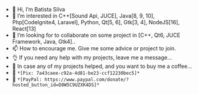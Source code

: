 - 👋 Hi, I’m Batista Silva
- 👀 I’m interested in C++[Sound Api, JUCE], Java[8, 9, 10], Php[CodeIgnite4, Laravel], Python, Qt[5, 6], Gtk[3, 4], NodeJS[16], React[13]
- 💞️ I’m looking for to collaborate on some project in [C++, Qt6, JUCE Framework, Java, Gtk4]..
- 📫 How to encourage me. Give me some advice or project to join.
- 👌 If you need any help with my projects, leave me a message...
- 👀 In case any of my projects helped, and you want to buy me a coffee...
- 🙏 `*[Pix: 7a43caee-c92a-4d81-be23-ccf12230bec5]*`
- 🙏 `*[PayPal: https://www.paypal.com/donate/?hosted_button_id=D8W5C9UZXK4DS]*`

<!---
batistasilva/batistasilva is a ✨ special ✨ repository because its `README.md` (this file) appears on your GitHub profile.
You can click the Preview link to take a look at your changes.
--->
